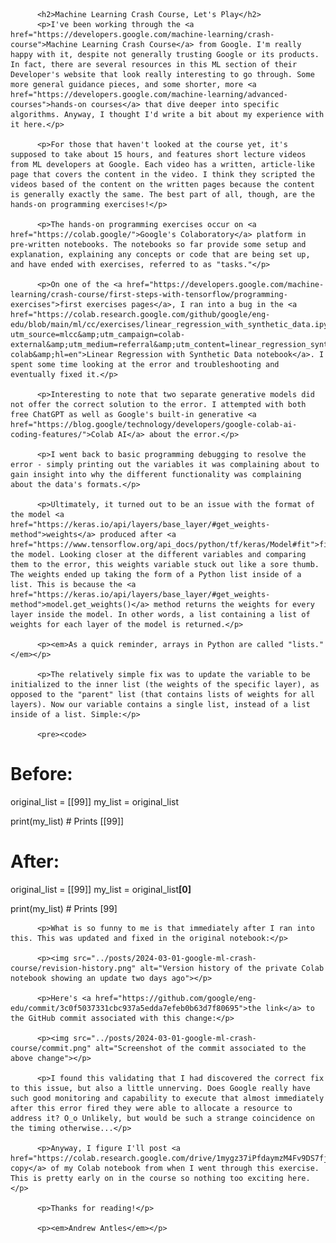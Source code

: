           <h2>Machine Learning Crash Course, Let's Play</h2>
          <p>I've been working through the <a href="https://developers.google.com/machine-learning/crash-course">Machine Learning Crash Course</a> from Google. I'm really happy with it, despite not generally trusting Google or its products. In fact, there are several resources in this ML section of their Developer's website that look really interesting to go through. Some more general guidance pieces, and some shorter, more <a href="https://developers.google.com/machine-learning/advanced-courses">hands-on courses</a> that dive deeper into specific algorithms. Anyway, I thought I'd write a bit about my experience with it here.</p>

          <p>For those that haven't looked at the course yet, it's supposed to take about 15 hours, and features short lecture videos from ML developers at Google. Each video has a written, article-like page that covers the content in the video. I think they scripted the videos based of the content on the written pages because the content is generally exactly the same. The best part of all, though, are the hands-on programming exercises!</p>

          <p>The hands-on programming exercises occur on <a href="https://colab.google/">Google's Colaboratory</a> platform in pre-written notebooks. The notebooks so far provide some setup and explanation, explaining any concepts or code that are being set up, and have ended with exercises, referred to as "tasks."</p>

          <p>On one of the <a href="https://developers.google.com/machine-learning/crash-course/first-steps-with-tensorflow/programming-exercises">first exercises pages</a>, I ran into a bug in the <a href="https://colab.research.google.com/github/google/eng-edu/blob/main/ml/cc/exercises/linear_regression_with_synthetic_data.ipynb?utm_source=mlcc&amp;utm_campaign=colab-external&amp;utm_medium=referral&amp;utm_content=linear_regression_synthetic_tf2-colab&amp;hl=en">Linear Regression with Synthetic Data notebook</a>. I spent some time looking at the error and troubleshooting and eventually fixed it.</p>

          <p>Interesting to note that two separate generative models did not offer the correct solution to the error. I attempted with both free ChatGPT as well as Google's built-in generative <a href="https://blog.google/technology/developers/google-colab-ai-coding-features/">Colab AI</a> about the error.</p>

          <p>I went back to basic programming debugging to resolve the error - simply printing out the variables it was complaining about to gain insight into why the different functionality was complaining about the data's formats.</p>

          <p>Ultimately, it turned out to be an issue with the format of the model <a href="https://keras.io/api/layers/base_layer/#get_weights-method">weights</a> produced after <a href="https://www.tensorflow.org/api_docs/python/tf/keras/Model#fit">fitting</a> the model. Looking closer at the different variables and comparing them to the error, this weights variable stuck out like a sore thumb. The weights ended up taking the form of a Python list inside of a list. This is because the <a href="https://keras.io/api/layers/base_layer/#get_weights-method">model.get_weights()</a> method returns the weights for every layer inside the model. In other words, a list containing a list of weights for each layer of the model is returned.</p>

          <p><em>As a quick reminder, arrays in Python are called "lists."</em></p>

          <p>The relatively simple fix was to update the variable to be initialized to the inner list (the weights of the specific layer), as opposed to the "parent" list (that contains lists of weights for all layers). Now our variable contains a single list, instead of a list inside of a list. Simple:</p>

          <pre><code>
# Before:
original_list = [[99]]
my_list = original_list

print(my_list) # Prints [[99]]

# After:
original_list = [[99]]
my_list = original_list<strong>[0]</strong>

print(my_list) # Prints [99]
          </code></pre>

          <p>What is so funny to me is that immediately after I ran into this. This was updated and fixed in the original notebook:</p>

          <p><img src="../posts/2024-03-01-google-ml-crash-course/revision-history.png" alt="Version history of the private Colab notebook showing an update two days ago"></p>

          <p>Here's <a href="https://github.com/google/eng-edu/commit/3c0f5037331cbc937a5edda7efeb0b63d7f80695">the link</a> to the GitHub commit associated with this change:</p>

          <p><img src="../posts/2024-03-01-google-ml-crash-course/commit.png" alt="Screenshot of the commit associated to the above change"></p>

          <p>I found this validating that I had discovered the correct fix to this issue, but also a little unnerving. Does Google really have such good monitoring and capability to execute that almost immediately after this error fired they were able to allocate a resource to address it? O_o Unlikely, but would be such a strange coincidence on the timing otherwise...</p>

          <p>Anyway, I figure I'll post <a href="https://colab.research.google.com/drive/1mygz37iPfdaymzM4Fv9DS7fjakjsYaDa">a copy</a> of my Colab notebook from when I went through this exercise. This is pretty early on in the course so nothing too exciting here.</p>

          <p>Thanks for reading!</p>

          <p><em>Andrew Antles</em></p>